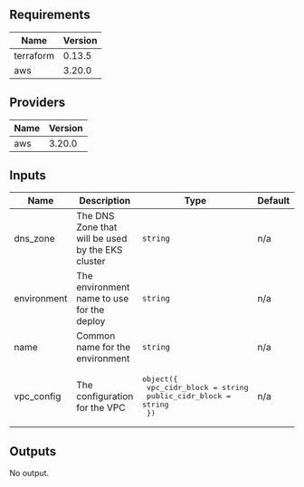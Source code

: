 ## Requirements

| Name | Version |
|------|---------|
| terraform | 0.13.5 |
| aws | 3.20.0 |

## Providers

| Name | Version |
|------|---------|
| aws | 3.20.0 |

## Inputs

| Name | Description | Type | Default | Required |
|------|-------------|------|---------|:--------:|
| dns\_zone | The DNS Zone that will be used by the EKS cluster | `string` | n/a | yes |
| environment | The environment name to use for the deploy | `string` | n/a | yes |
| name | Common name for the environment | `string` | n/a | yes |
| vpc\_config | The configuration for the VPC | <pre>object({<br>    vpc_cidr_block    = string<br>    public_cidr_block = string<br>  })</pre> | n/a | yes |

## Outputs

No output.

